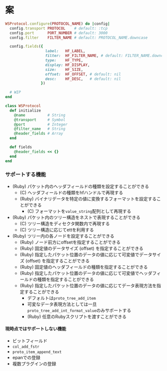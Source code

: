# 案
```ruby
WSProtocol.configure(PROTOCOL_NAME) do |config|
  config.transport PROTOCOL    # default: :tcp
  config.port      PORT_NUMBER # default: 3000
  config.filter    FILTER_NAME # default: PROTOCOL_NAME.downcase

  config.fields({
                  label:   HF_LABEL,
                  filter:  HF_FILTER_NAME, # default: FILTER_NAME.downcase + HF_LABEL.downcase.
                  type:    HF_TYPE,
                  display: HF_DISPLAY,
                  size:    HF_SIZE,
                  offset:  HF_OFFSET, # default: nil
                  desc:    HF_DESC,   # default: nil
                })

  # WIP
end
```

```ruby
class WSProtocol
  def initialize
    @name          # String
    @transport     # Symbol
    @port          # Integer
    @filter_name   # String
    @header_fields # Array
  end

  def fields
    @header_fields << {}
  end
end
```

### サポートする機能
- (Ruby) パケット内のヘッダフィールドの種類を設定することができる
  - (C) ヘッダフィールドの種類をhfハンドルで再現する
  - (Ruby) バイナリデータを特定の値に変換するフォーマットを設定することができる
    - (C) フォーマットを`value_string`配列として再現する
- (Ruby) パケット内のツリー構造をネストで表現することができる
  - (C) ツリー構造をディセクタ関数内で再現する
  - (C) ツリー構造に応じてettを利用する
- (Ruby) ツリー内の各ノードを設定することができる
  - (Ruby) ノード前方にoffsetを指定することができる
  - (Ruby) 固定値のデータサイズ (offset) を指定することができる
  - (Ruby) 指定したパケット位置のデータの値に応じて可変値でデータサイズ (offset) を指定することができる
  - (Ruby) 固定値のヘッダフィールドの種類を指定することができる
  - (Ruby) 指定したパケット位置のデータの値に応じて可変値でヘッダフィールドの種類を指定することができる
  - (Ruby) 指定したパケット位置のデータの値に応じてデータ表現方法を指定することができる
    - デフォルトは`proto_tree_add_item`
    - 可変なデータ表現方法としては一旦`proto_tree_add_int_format_value`のみサポートする
    - (Ruby) 任意のRubyスクリプトを渡すことができる

#### 現時点ではサポートしない機能
- ビットフィールド
- `col_add_fstr`
- `proto_item_append_text`
- epanでの登録
- 複数プラグインの登録

